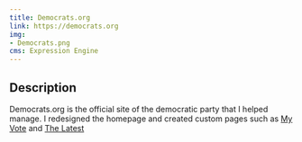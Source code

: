 ```yaml
---
title: Democrats.org
link: https://democrats.org
img:
- Democrats.png
cms: Expression Engine
---
```


## Description
Democrats.org is the official site of the democratic party that I helped manage. I redesigned the homepage and created custom pages such as [My Vote](project/my-vote) and [The Latest](project/the-latest)
